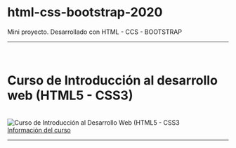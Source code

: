 # html-css-bootstrap-2020
Mini proyecto. Desarrollado con HTML - CCS - BOOTSTRAP
<br>
<hr>
<br>
<h1>Curso de Introducción al desarrollo web (HTML5 - CSS3)</h1>
<br>
<img  src='https://cedavilu.com/wp-content/uploads/2021/11/banner-hotmart-opcional.png' alt='Curso de Introducción al Desarrollo Web (HTML5 - CSS3'>
<br>
<a href= "https://go.hotmart.com/I61223770Q" target="_blank" >Información del curso<a/>
<hr>
